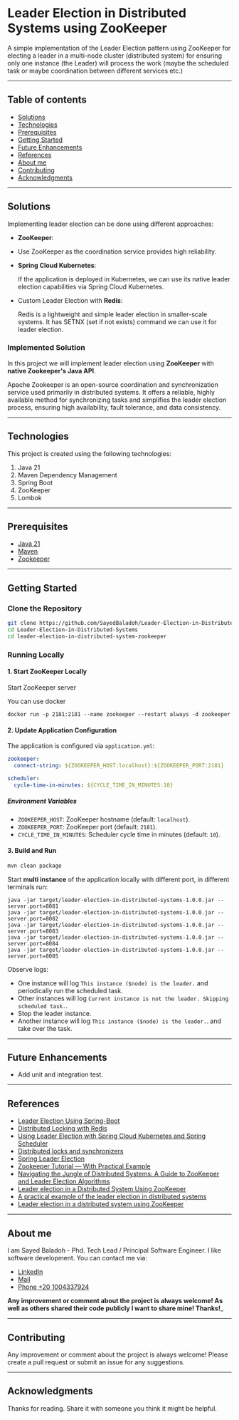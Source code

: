 # Leader Election in Distributed Systems using ZooKeeper

A simple implementation of the Leader Election pattern using ZooKeeper for electing a leader in a multi-node cluster (distributed system) for ensuring only one instance (the Leader) will process the work (maybe the scheduled task or maybe
coordination between different services etc.)

---

## Table of contents

* [Solutions](#solutions)
* [Technologies](#technologies)
* [Prerequisites](#prerequisites)
* [Getting Started](#getting-started)
* [Future Enhancements](#future-enhancements)
* [References](#references)
* [About me](#about-me)
* [Contributing](#contributing)
* [Acknowledgments](#acknowledgments)

---

## Solutions

Implementing leader election can be done using different approaches:

- **ZooKeeper**:

- Use ZooKeeper as the coordination service provides high reliability.

- **Spring Cloud Kubernetes**:

  If the application is deployed in Kubernetes, we can use its native leader election capabilities via Spring Cloud
  Kubernetes.

- Custom Leader Election with **Redis**:

  Redis is a lightweight and simple leader election in smaller-scale systems. It has SETNX (set if not exists) command
  we can use it for leader election.

### Implemented Solution

In this project we will implement leader election using **ZooKeeper** with **native Zookeeper's Java API**.

Apache Zookeeper is an open-source coordination and synchronization service used primarily in distributed systems. It offers a reliable, highly available method for synchronizing tasks and simplifies the leader election process, ensuring high availability, fault tolerance, and data consistency.

---

## Technologies

This project is created using the following technologies:

1. Java 21
2. Maven Dependency Management
3. Spring Boot
4. ZooKeeper
5. Lombok

---

## Prerequisites

- [Java 21](https://jdk.java.net/21/)
- [Maven](https://maven.apache.org/install.html)
- [Zookeeper](https://zookeeper.apache.org/doc/r3.1.2/zookeeperStarted.html)

---

## Getting Started

### **Clone the Repository**

```bash
git clone https://github.com/SayedBaladoh/Leader-Election-in-Distributed-Systems-using-Redis-ZooKeeper-Spring-Cloud-Kubernetes.git
cd Leader-Election-in-Distributed-Systems
cd leader-election-in-distributed-system-zookeeper
```

### **Running Locally**

#### 1. **Start ZooKeeper Locally**
Start ZooKeeper server

You can use docker
```shell
docker run -p 2181:2181 --name zookeeper --restart always -d zookeeper

```
#### 2. **Update Application Configuration**

The application is configured via `application.yml`:

```yaml
zookeeper:
  connect-string: ${ZOOKEEPER_HOST:localhost}:${ZOOKEEPER_PORT:2181}

scheduler:
  cycle-time-in-minutes: ${CYCLE_TIME_IN_MINUTES:10}
```

##### Environment Variables

- `ZOOKEEPER_HOST`: ZooKeeper hostname (default: `localhost`).
- `ZOOKEEPER_PORT`: ZooKeeper port (default: `2181`).
- `CYCLE_TIME_IN_MINUTES`: Scheduler cycle time in minutes (default: `10`).

#### 3. **Build and Run**

```bash
mvn clean package
```

Start **multi instance** of the application locally with different port,
in different terminals run:

```shell
java -jar target/leader-election-in-distributed-systems-1.0.0.jar --server.port=8081
java -jar target/leader-election-in-distributed-systems-1.0.0.jar --server.port=8082
java -jar target/leader-election-in-distributed-systems-1.0.0.jar --server.port=8083
java -jar target/leader-election-in-distributed-systems-1.0.0.jar --server.port=8084
java -jar target/leader-election-in-distributed-systems-1.0.0.jar --server.port=8085
```

Observe logs:
- One instance will log `This instance ($node) is the leader.` and periodically run the scheduled task.
- Other instances will log `Current instance is not the leader. Skipping scheduled task.`.
- Stop the leader instance.
- Another instance will log `This instance ($node) is the leader.`. and take over the task.

---

## Future Enhancements

- Add unit and integration test.

---

## References

- [Leader Election Using Spring-Boot](https://allanvital.com/leader-election-using-spring-boot/)
- [Distributed Locking with Redis](https://carlosbecker.com/posts/distributed-locks-redis/)
- [Using Leader Election with Spring Cloud Kubernetes and Spring Scheduler](https://medium.com/@pedrommj8/using-leader-election-with-spring-cloud-kubernetes-and-spring-scheduler-8f7ea3e3e694)
- [Distributed locks and synchronizers](https://redisson.org/docs/data-and-services/locks-and-synchronizers/)
- [Spring Leader Election](https://docs.spring.io/spring-cloud-kubernetes/docs/current/reference/html/leader-election.html)
- [Zookeeper Tutorial — With Practical Example](https://bikas-katwal.medium.com/zookeeper-introduction-designing-a-distributed-system-using-zookeeper-and-java-7f1b108e236e)
- [Navigating the Jungle of Distributed Systems: A Guide to ZooKeeper and Leader Election Algorithms](https://hewi.blog/navigating-the-jungle-of-distributed-systems-a-guide-to-zookeeper-and-leader-election-algorithms)
- [Leader election in a Distributed System Using ZooKeeper](https://www.geeksforgeeks.org/leader-election-in-a-distributed-system-using-zookeeper/)
- [A practical example of the leader election in distributed systems](https://tolonbekov.medium.com/a-practical-example-of-the-leader-election-process-in-distributed-systems-2e1ce9aa42a6)
- [Leader election in a distributed system using ZooKeeper](https://medium.com/@minhaz1217/leader-election-in-a-distributed-system-using-zookeeper-b562e6d79855)

---

## About me

I am Sayed Baladoh - Phd. Tech Lead / Principal Software Engineer. I like software development. You can contact me via:

* [LinkedIn](https://www.linkedin.com/in/sayedbaladoh/)
* [Mail](mailto:sayedbaladoh@yahoo.com)
* [Phone +20 1004337924](tel:+201004337924)

**Any improvement or comment about the project is always welcome! As well as others shared their code publicly I want to
share mine! Thanks!**_

---

## Contributing

Any improvement or comment about the project is always welcome! Please create a pull request or submit an issue for any
suggestions.

---

## Acknowledgments

Thanks for reading. Share it with someone you think it might be helpful.